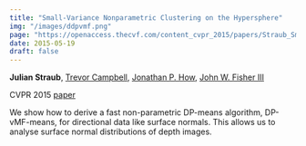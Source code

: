 ```yaml
---
title: "Small-Variance Nonparametric Clustering on the Hypersphere"
img: "/images/ddpvmf.png"
page: "https://openaccess.thecvf.com/content_cvpr_2015/papers/Straub_Small-Variance_Nonparametric_Clustering_2015_CVPR_paper.pdf"
date: 2015-05-19
draft: false
---
```

**Julian Straub**, 
[Trevor Campbell](https://trevorcampbell.me), 
[Jonathan P. How](https://aeroastro.mit.edu/people/jonathan-p-how), 
[John W. Fisher III](https://sli.csail.mit.edu/people/johnfisher)

CVPR 2015
[paper](https://openaccess.thecvf.com/content_cvpr_2015/papers/Straub_Small-Variance_Nonparametric_Clustering_2015_CVPR_paper.pdf)

We show how to derive a fast non-parametric DP-means algorithm, DP-vMF-means, for directional data like surface normals. This allows us to analyse surface normal distributions of depth images.





